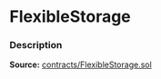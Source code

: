 # FlexibleStorage

### Description <a href="description" id="description"></a>

**Source:** [contracts/FlexibleStorage.sol](https://github.com/perifinance/peri-finance/blob/master/contracts/FlexibleStorage.sol)
